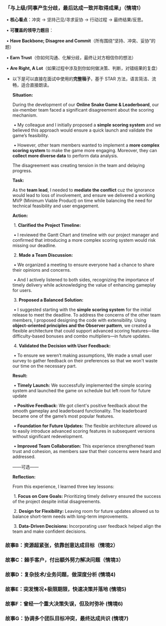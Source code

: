 ### 「与上级/同事产生分歧，最后达成一致并取得成果」（情境1）

​	•	**核心看点**：冲突 -> 坚持己见/寻求妥协 -> 行动过程 -> 最终结果/反思。

​	•	**可覆盖的领导力题目**：

​	•	**Have Backbone; Disagree and Commit**（所有围绕“坚持、冲突、妥协”的题）

​	•	**Earn Trust**（你如何沟通、化解分歧，最终让对方相信你的想法）

​	•	**Are Right, A Lot**（如果过程中涉及到你如何做决策、判断，对错结果的复盘）

+ 以下是可以直接在面试中使用的**完整稿子**，基于 STAR 方法，语言简洁、流畅，适合直接朗读。

  

  **Situation:**

  During the development of our **Online Snake Game & Leaderboard**, our six-member team faced a significant disagreement about the scoring mechanism.

  ​	•	My colleague and I initially proposed a **simple scoring system** and we believed this approach would ensure a quick launch and validate the game’s feasibility.

  ​	•	However, other team members wanted to implement a **more complex scoring system**  to make the game more engaging. Moreover, they can **collect more diverse data** to perform data analysis.
  

  The disagreement was creating tension in the team and delaying progress.

  

  **Task:**

  As the **team lead**, I needed to **mediate the conflict** cuz the ignorance would lead to loss of involvement, and ensure we delivered a working MVP (Minimum Viable Product) on time while balancing the need for technical feasibility and user engagement.

  

  **Action:**

  ​	1.	**Clarified the Project Timeline:**

  ​	•	I reviewed the Gantt Chart and timeline with our project manager and confirmed that introducing a more complex scoring system would risk missing our deadline.

  ​	2.	**Made a Team Discussion:**

  ​	•	We organized a meeting to ensure everyone had a chance to share their opinions and concerns.

  ​	•	And I actively listened to both sides, recognizing the importance of timely delivery while acknowledging the value of enhancing gameplay for users.

  ​	3.	**Proposed a Balanced Solution:**

  ​	•	I suggested starting with the **simple scoring system** for the initial release to meet the deadline. To address the concerns of the other team members, I proposed designing the code with extensibility. Using **object-oriented principles and the Observer pattern**, we created a flexible architecture that could support advanced scoring features—like difficulty-based bonuses and combo multipliers—in future updates.

  ​	4.	**Validated the Decision with User Feedback:**

  ​	•	To ensure we weren’t making assumptions, We made a small user survey to gather feedback on their preferences so that we won't waste our time on the necessary part.

  

  **Result:**

  ​	•	**Timely Launch:** We successfully implemented the simple scoring system and launched the game on schedule but left room for future update

  ​	•	**Positive Feedback:** We got client's positive feedback about the smooth gameplay and leaderboard functionality. The leaderboard became one of the game’s most popular features.

  ​	•	**Foundation for Future Updates:** The flexible architecture allowed us to easily introduce advanced scoring features in subsequent versions without significant redevelopment.

  ​	•	**Improved Team Collaboration:** This experience strengthened team trust and cohesion, as members saw that their concerns were heard and addressed.

  

  ——可选——

  **Reflection:**

  From this experience, I learned three key lessons:

  ​	1.	**Focus on Core Goals:** Prioritizing timely delivery ensured the success of the project despite initial disagreements.

  ​	2.	**Design for Flexibility:** Leaving room for future updates allowed us to balance short-term needs with long-term improvements.

  ​	3.	**Data-Driven Decisions:** Incorporating user feedback helped align the team and make confident decisions.
  
  






### 故事B：资源超紧张，依靠创意达成目标（情境2）

### 故事C：棘手客户，付出额外努力解决问题（情境3）

### 故事D：复杂技术/业务问题，做深度分析 (情境4)

### 故事E：突发情况+极限期限，快速决策并落地 (情境5)

### 故事F：曾经一个重大决策失误，但及时弥补 (情境6)

### 故事G：协调多个团队目标冲突，最终达成共识 (情境7)
